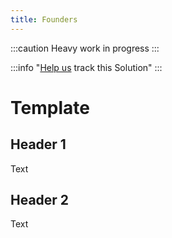 ```yaml
---
title: Founders
---
```


:::caution
Heavy work in progress
:::

:::info "[Help us](../../contribute) track this Solution"
:::

# Template

## Header 1

Text

## Header 2

Text